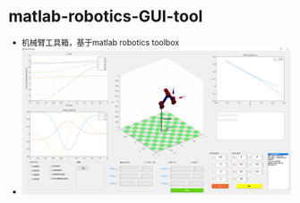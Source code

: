# matlab-robotics-GUI-tool
* 机械臂工具箱，基于matlab robotics toolbox
* ![](https://github.com/borninfreedom/matlab-robotics-GUI-tool/blob/master/RobotStudio/PrintScreen/%E5%85%B3%E8%8A%82%E7%A9%BA%E9%97%B4%E8%BF%90%E5%8A%A8.png)
